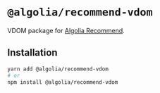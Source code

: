 # `@algolia/recommend-vdom`

VDOM package for [Algolia Recommend](https://www.algolia.com/doc/guides/algolia-ai/recommend/).

## Installation

```sh
yarn add @algolia/recommend-vdom
# or
npm install @algolia/recommend-vdom
```
